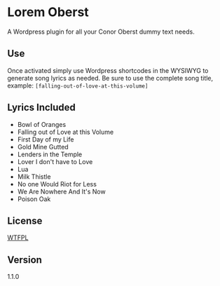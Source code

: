 # Lorem Oberst

A Wordpress plugin for all your Conor Oberst dummy text needs.

## Use

Once activated simply use Wordpress shortcodes in the WYSIWYG to generate song lyrics as needed. Be sure to use the complete song title, example: `[falling-out-of-love-at-this-volume]`

## Lyrics Included

* Bowl of Oranges
* Falling out of Love at this Volume
* First Day of my Life
* Gold Mine Gutted
* Lenders in the Temple
* Lover I don't have to Love
* Lua
* Milk Thistle
* No one Would Riot for Less
* We Are Nowhere And It's Now
* Poison Oak

## License

[WTFPL](http://www.wtfpl.net)

## Version 

1.1.0